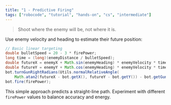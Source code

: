 ```yaml
---
title: "1 - Predictive Firing"
tags: ["robocode", "tutorial", "hands-on", "cs", "intermediate"]
---
```


> Shoot where the enemy will be, not where it is.

Use enemy velocity and heading to estimate their future position:

```java
// Basic linear targeting
double bulletSpeed = 20 - 3 * firePower;
long time = (long)(enemyDistance / bulletSpeed);
double futureX = enemyX + Math.sin(enemyHeading) * enemyVelocity * time;
double futureY = enemyY + Math.cos(enemyHeading) * enemyVelocity * time;
bot.turnGunRightRadians(Utils.normalRelativeAngle(
    Math.atan2(futureX - bot.getX(), futureY - bot.getY()) - bot.getGunHeadingRadians()));
bot.fire(firePower);
```

This simple approach predicts a straight-line path. Experiment with different `firePower` values to balance accuracy and energy.
